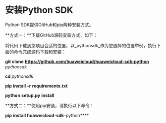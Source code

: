 # 安装Python SDK<a name="sdk_02_0004"></a>

Python SDK提供GitHub和pip两种安装方式。

**方式一：**下载GitHub源码安装方式，如下：

将代码下载到您项目合适的位置，以_pythonsdk_作为您选择的位置举例，执行下面的命令完成源码下载和安装：

**git** **clone** **https://github.com/huaweicloud/huaweicloud-sdk-python** _pythonsdk_

**cd** _pythonsdk_

**pip** **install** **-r** **requirements.txt**

**python** **setup.py** **install**

**方式二：**使用pip安装，请执行以下命令：

**pip** **install** **huaweicloud-sdk**-python****

